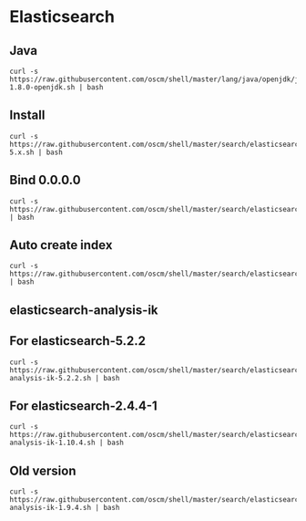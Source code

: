 Elasticsearch
=====

Java
-----
	curl -s https://raw.githubusercontent.com/oscm/shell/master/lang/java/openjdk/java-1.8.0-openjdk.sh | bash

Install
-----
	curl -s https://raw.githubusercontent.com/oscm/shell/master/search/elasticsearch/elasticsearch-5.x.sh | bash

Bind 0.0.0.0
-----
	curl -s https://raw.githubusercontent.com/oscm/shell/master/search/elasticsearch/network.bind_host.sh | bash
	
	
Auto create index
-----
	curl -s https://raw.githubusercontent.com/oscm/shell/master/search/elasticsearch/action.auto_create_index.sh | bash

elasticsearch-analysis-ik
----

## For elasticsearch-5.2.2

	curl -s https://raw.githubusercontent.com/oscm/shell/master/search/elasticsearch/elasticsearch-analysis-ik-5.2.2.sh | bash

## For elasticsearch-2.4.4-1
	
	curl -s https://raw.githubusercontent.com/oscm/shell/master/search/elasticsearch/elasticsearch-analysis-ik-1.10.4.sh | bash

## Old version
	
	curl -s https://raw.githubusercontent.com/oscm/shell/master/search/elasticsearch/elasticsearch-analysis-ik-1.9.4.sh | bash

